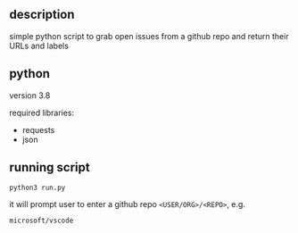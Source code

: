 ## description
simple python script to grab open issues from a github repo and return their URLs and labels

## python
version 3.8


required libraries:
- requests
- json

## running script
```
python3 run.py
```

it will prompt user to enter a github repo `<USER/ORG>/<REPO>`, e.g.
```
microsoft/vscode
```